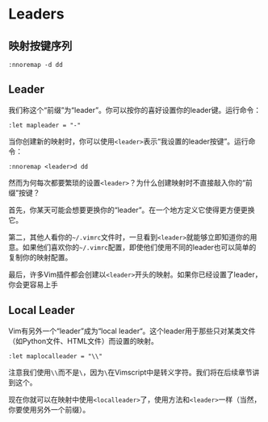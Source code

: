 
Leaders
=======

映射按键序列
------------

    :nnoremap -d dd

Leader
------


我们称这个“前缀”为“leader”。你可以按你的喜好设置你的leader键。运行命令：

    :let mapleader = "-"

当你创建新的映射时，你可以使用`<leader>`表示“我设置的leader按键”。运行命令：

    :nnoremap <leader>d dd

然而为何每次都要繁琐的设置`<leader>`？为什么创建映射时不直接敲入你的“前缀”按键？

首先，你某天可能会想要更换你的“leader”。在一个地方定义它使得更方便更换它。

第二，其他人看你的`~/.vimrc`文件时，一旦看到`<leader>`就能够立即知道你的用意。如果他们喜欢你的`~/.vimrc`配置，即使他们使用不同的leader也可以简单的复制你的映射配置。

最后，许多Vim插件都会创建以`<leader>`开头的映射。如果你已经设置了leader，你会更容易上手

Local Leader
------------

Vim有另外一个“leader”成为“local leader“。这个leader用于那些只对某类文件（如Python文件、HTML文件）而设置的映射。

    :let maplocalleader = "\\"

注意我们使用`\\`而不是`\`，因为`\`在Vimscript中是转义字符。我们将在后续章节讲到这个。

现在你就可以在映射中使用`<localleader>`了，使用方法和`<leader>`一样（当然，你要使用另外一个前缀）。

